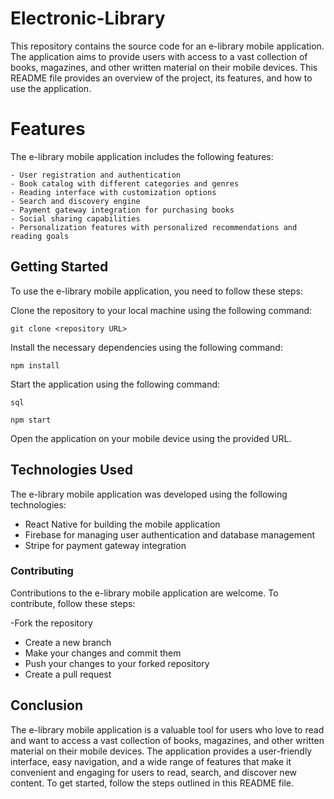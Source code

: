 # Electronic-Library
This repository contains the source code for an e-library mobile application. The application aims to provide users with access to a vast collection of books, magazines, and other written material on their mobile devices. This README file provides an overview of the project, its features, and how to use the application.

# Features

The e-library mobile application includes the following features:

    - User registration and authentication
    - Book catalog with different categories and genres
    - Reading interface with customization options
    - Search and discovery engine
    - Payment gateway integration for purchasing books
    - Social sharing capabilities
    - Personalization features with personalized recommendations and reading goals

## Getting Started

To use the e-library mobile application, you need to follow these steps:

Clone the repository to your local machine using the following command:



`git clone <repository URL>`

Install the necessary dependencies using the following command:

`npm install`

Start the application using the following command:

`sql`

`npm start`

Open the application on your mobile device using the provided URL.

## Technologies Used

The e-library mobile application was developed using the following technologies:

- React Native for building the mobile application
- Firebase for managing user authentication and database management
- Stripe for payment gateway integration

### Contributing

Contributions to the e-library mobile application are welcome. To contribute, follow these steps:

-Fork the repository
- Create a new branch
- Make your changes and commit them
- Push your changes to your forked repository
- Create a pull request

## Conclusion

The e-library mobile application is a valuable tool for users who love to read and want to access a vast collection of books, magazines, and other written material on their mobile devices. The application provides a user-friendly interface, easy navigation, and a wide range of features that make it convenient and engaging for users to read, search, and discover new content. To get started, follow the steps outlined in this README file.
